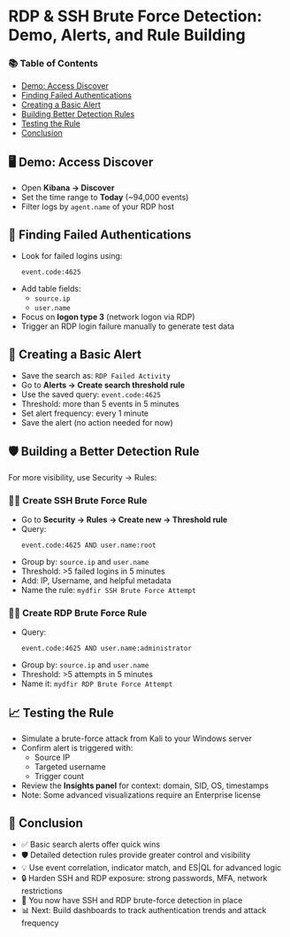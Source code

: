 <h1>RDP & SSH Brute Force Detection: Demo, Alerts, and Rule Building</h1>

<nav>
  <h3>📚 Table of Contents</h3>
  <ul>
    <li><a href="#demo">Demo: Access Discover</a></li>
    <li><a href="#find-failed">Finding Failed Authentications</a></li>
    <li><a href="#create-alert">Creating a Basic Alert</a></li>
    <li><a href="#detection-rule">Building Better Detection Rules</a></li>
    <li><a href="#test">Testing the Rule</a></li>
    <li><a href="#conclusion">Conclusion</a></li>
  </ul>
</nav>

<h2 id="demo">🖥️ Demo: Access Discover</h2>
<ul>
  <li>Open <strong>Kibana → Discover</strong></li>
  <li>Set the time range to <strong>Today</strong> (~94,000 events)</li>
  <li>Filter logs by <code>agent.name</code> of your RDP host</li>
</ul>

<h2 id="find-failed">🔎 Finding Failed Authentications</h2>
<ul>
  <li>Look for failed logins using:
    <pre><code>event.code:4625</code></pre>
  </li>
  <li>Add table fields:
    <ul>
      <li><code>source.ip</code></li>
      <li><code>user.name</code></li>
    </ul>
  </li>
  <li>Focus on <strong>logon type 3</strong> (network logon via RDP)</li>
  <li>Trigger an RDP login failure manually to generate test data</li>
</ul>

<h2 id="create-alert">🚨 Creating a Basic Alert</h2>
<ul>
  <li>Save the search as: <code>RDP Failed Activity</code></li>
  <li>Go to <strong>Alerts → Create search threshold rule</strong></li>
  <li>Use the saved query: <code>event.code:4625</code></li>
  <li>Threshold: more than 5 events in 5 minutes</li>
  <li>Set alert frequency: every 1 minute</li>
  <li>Save the alert (no action needed for now)</li>
</ul>

<h2 id="detection-rule">🛡️ Building a Better Detection Rule</h2>
<p>For more visibility, use Security → Rules:</p>

<h3>👨‍💻 Create SSH Brute Force Rule</h3>
<ul>
  <li>Go to <strong>Security → Rules → Create new → Threshold rule</strong></li>
  <li>Query:
    <pre><code>event.code:4625 AND user.name:root</code></pre>
  </li>
  <li>Group by: <code>source.ip</code> and <code>user.name</code></li>
  <li>Threshold: >5 failed logins in 5 minutes</li>
  <li>Add: IP, Username, and helpful metadata</li>
  <li>Name the rule: <code>mydfir SSH Brute Force Attempt</code></li>
</ul>

<h3>🧑‍💻 Create RDP Brute Force Rule</h3>
<ul>
  <li>Query:
    <pre><code>event.code:4625 AND user.name:administrator</code></pre>
  </li>
  <li>Group by: <code>source.ip</code> and <code>user.name</code></li>
  <li>Threshold: >5 attempts in 5 minutes</li>
  <li>Name it: <code>mydfir RDP Brute Force Attempt</code></li>
</ul>

<h2 id="test">📈 Testing the Rule</h2>
<ul>
  <li>Simulate a brute-force attack from Kali to your Windows server</li>
  <li>Confirm alert is triggered with:
    <ul>
      <li>Source IP</li>
      <li>Targeted username</li>
      <li>Trigger count</li>
    </ul>
  </li>
  <li>Review the <strong>Insights panel</strong> for context: domain, SID, OS, timestamps</li>
  <li>Note: Some advanced visualizations require an Enterprise license</li>
</ul>

<h2 id="conclusion">🧠 Conclusion</h2>
<ul>
  <li>✅ Basic search alerts offer quick wins</li>
  <li>🛡️ Detailed detection rules provide greater control and visibility</li>
  <li>💡 Use event correlation, indicator match, and ES|QL for advanced logic</li>
  <li>🔒 Harden SSH and RDP exposure: strong passwords, MFA, network restrictions</li>
  <li>🏁 You now have SSH and RDP brute-force detection in place</li>
  <li>📊 Next: Build dashboards to track authentication trends and attack frequency</li>
</ul>
